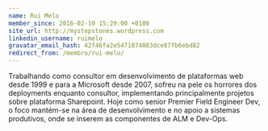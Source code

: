 ```yaml
---
name: Rui Melo
member_since: 2016-02-10 15:29:00 +0100
site_url: http://mystepstones.wordpress.com
linkedin_username: ruimelo
gravatar_email_hash: 42f46fa2e5471874083dce87fb6ebd82
redirect_from: /membro/rui-melo/
---
```

Trabalhando como consultor em desenvolvimento de plataformas web desde 1999 e para a Microsoft desde 2007, sofreu na pele os horrores dos deployments enquanto consultor, implementando principalmente projetos sobre plataforma Sharepoint. Hoje como senior Premier Field Engineer Dev, o foco mantém-se na área de desenvolvimento e no apoio a sistemas produtivos, onde se inserem as componentes de ALM e Dev-Ops.

